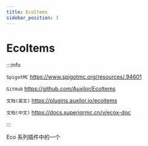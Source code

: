 ```yaml
---
title: EcoItems
sidebar_position: 3
---
```


# EcoItems

:::info

`SpigotMC` https://www.spigotmc.org/resources/.94601

`GitHub` https://github.com/Auxilor/EcoItems

`文档(英文)` https://plugins.auxilor.io/ecoitems

`文档(中文)` https://docs.superiormc.cn/v/ecox-doc

:::

Eco 系列插件中的一个
